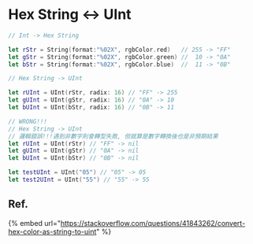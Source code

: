 # Hex String ↔ UInt

```swift
// Int -> Hex String

let rStr = String(format:"%02X", rgbColor.red)   // 255 -> "FF"
let gStr = String(format:"%02X", rgbColor.green) //  10 -> "0A"
let bStr = String(format:"%02X", rgbColor.blue)  //  11 -> "0B"

// Hex String -> UInt

let rUInt = UInt(rStr, radix: 16) // "FF" -> 255
let gUInt = UInt(gStr, radix: 16) // "0A" -> 10
let bUInt = UInt(bStr, radix: 16) // "0B" -> 11

// WRONG!!!
// Hex String -> UInt
// 邏輯錯誤!!!遇到非數字則會轉型失敗, 但就算是數字轉換後也是非預期結果
let rUInt = UInt(rStr) // "FF" -> nil
let gUInt = UInt(gStr) // "0A" -> nil
let bUInt = UInt(bStr) // "0B" -> nil

let testUInt = UInt("05") // "05" -> 05
let test2UInt = UInt("55") // "55" -> 55

```

## Ref.

{% embed url="https://stackoverflow.com/questions/41843262/convert-hex-color-as-string-to-uint" %}




